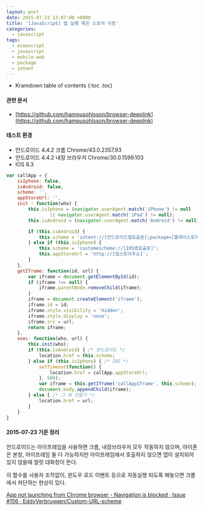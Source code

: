```yaml
---
layout: post
date: 2015-07-23 13:07:00 +0900
title: '[JavaScript] 앱 실행 혹은 스토어 이동'
categories:
  - javascript
tags:
  - ecmascript
  - javascript
  - mobile-web
  - package
  - intent
---
```


* Kramdown table of contents
{:toc .toc}

#### 관련 문서

- [https://github.com/hampusohlsson/browser-deeplink](https://github.com/hampusohlsson/browser-deeplink)

#### 테스트 환경

- 안드로이드 4.4.2 크롬 Chrome/43.0.2357.93
- 안드로이드 4.4.2 내장 브라우저 Chrome/30.0.1599.103
- IOS 8.3

```js
var callApp = {
    isIphone: false,
    isAndroid: false,
    scheme: '',
    appStoreUrl: '',
    init : function(who) {
        this.isIphone = (navigator.userAgent.match('iPhone') != null
                || navigator.userAgent.match('iPad') != null);
        this.isAndroid = (navigator.userAgent.match('Android') != null);

        if (this.isAndroid) {
            this.scheme = 'intent://[안드로이드앱호출문];package=[플레이스토어패키지];end';
        } else if (this.isIphone) {
            this.scheme = 'customescheme://[IOS앱호출문]';
            this.appStoreUrl = 'http://[앱스토어주소]';
        }
    },
    getIframe: function(id, url) {
        var iframe = document.getElementById(id);
        if (iframe !== null) {
            iframe.parentNode.removeChild(iframe);
        }
        iframe = document.createElement('iframe');
        iframe.id = id;
        iframe.style.visibility = 'hidden';
        iframe.style.display = 'none';
        iframe.src = url;
        return iframe;
    },
    exec: function(who, url) {
        this.init(who);
        if (this.isAndroid) { /* 안드로이드 */
            location.href = this.scheme;
        } else if (this.isIphone) { /* IOS */
            setTimeout(function() {
                location.href = callApp.appStoreUrl;
            }, 500);
            var iframe = this.getIframe('callAppIframe', this.scheme);
            document.body.appendChild(iframe);
        } else { /* 그 외 단말기 */
            location.href = url;
        }
    }
}
```

#### 2015-07-23 기준 정리

안드로이드는 아이프레임을 사용하면 크롬, 내장브라우저 모두 작동하지 않으며, 아이폰은 본창, 아이프레임 둘 다 가능하지만 아이프레임에서 호출하지 않으면 앱이 설치되어 있지 않을때 얼럿 대화창이 뜬다.

이 함수를 사용자 조작없이, 윈도우 로드 이벤트 등으로 자동실행 되도록 해놓으면 크롬에서 차단하는 현상이 있다.

[App not launching from Chrome browser - Navigation is blocked · Issue #156 · EddyVerbruggen/Custom-URL-scheme](https://github.com/EddyVerbruggen/Custom-URL-scheme/issues/156)
